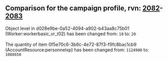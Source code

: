 ## Comparison for the campaign profile, rvn: [2082](https://github.com/PRO100KatYT/FortniteProfileRevisions/tree/main/profiles/campaign/2082%20campaign.json)-[2083](https://github.com/PRO100KatYT/FortniteProfileRevisions/tree/main/profiles/campaign/2083%20campaign.json)

Object level in d028e9be-0a52-4094-a902-b43aa8c75b01 (Worker:workerbasic_vr_t02) has been changed from: `10` to: `20`
<br><br>
The quantity of item 0f5e70c6-3b6c-4e72-87f3-f9fc8bac1cb9 (AccountResource:personnelxp) has been changed from: `1124900` to: `1088650`
<br><br>
